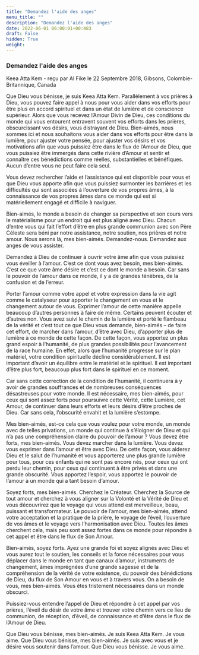 ```yaml
---
title: "Demandez l'aide des anges"
menu_title: ""
description: "Demandez l'aide des anges"
date: 2022-06-01 06:00:01+00:483
draft: False
hidden: True
weight:
---
```

### Demandez l'aide des anges

Keea Atta Kem - reçu par Al Fike le 22 Septembre 2018, Gibsons, Colombie-Britannique, Canada

Que Dieu vous bénisse, je suis Keea Atta Kem. Parallèlement à vos prières à Dieu, vous pouvez faire appel à nous pour vous aider dans vos efforts pour être plus en accord spirituel et dans un état de lumière et de conscience supérieur. Alors que vous recevez l’Amour Divin de Dieu, ces conditions du monde qui vous entourent entravent souvent vos efforts dans les prières, obscurcissant vos désirs, vous distrayant de Dieu. Bien-aimés, nous sommes ici et nous souhaitons vous aider dans vos efforts pour être dans la lumière, pour ajuster votre pensée, pour ajuster vos désirs et vos motivations afin que vous puissiez être dans le flux de l’Amour de Dieu, que vous puissiez être immergés dans cette rivière d’Amour et sentir et connaître ces bénédictions comme réelles, substantielles et bénéfiques. Aucun d’entre vous ne peut faire cela seul.

Vous devez rechercher l’aide et l’assistance qui est disponible pour vous et que Dieu vous apporte afin que vous puissiez surmonter les barrières et les difficultés qui sont associées à l’ouverture de vos propres âmes, à la connaissance de vos propres âmes dans ce monde qui est si matériellement engagé et difficile à naviguer.

Bien-aimés, le monde a besoin de changer sa perspective et son cours vers le matérialisme pour un endroit qui est plus aligné avec Dieu. Chacun d’entre vous qui fait l’effort d’être en plus grande communion avec son Père Céleste sera béni par notre assistance, notre soutien, nos prières et notre amour. Nous serons là, mes bien-aimés. Demandez-nous. Demandez aux anges de vous assister.

Demandez à Dieu de continuer à ouvrir votre âme afin que vous puissiez vous éveiller à l’amour. C’est ce dont vous avez besoin, mes bien-aimés. C’est ce que votre âme désire et c’est ce dont le monde a besoin. Car sans le pouvoir de l’amour dans ce monde, il y a de grandes ténèbres, de la confusion et de l’erreur.

Porter l’amour comme votre appel et votre expression dans la vie agit comme le catalyseur pour apporter le changement en vous et le changement autour de vous. Exprimer l’amour de cette manière appelle beaucoup d’autres personnes à faire de même. Certains peuvent écouter et d’autres non. Vous avez suivi le chemin de la lumière et porté le flambeau de la vérité et c’est tout ce que Dieu vous demande, bien-aimés – de faire cet effort, de marcher dans l’amour, d’être avec Dieu, d’apporter plus de lumière à ce monde de cette façon. De cette façon, vous apportez un plus grand espoir à l’humanité, de plus grandes possibilités pour l’avancement de la race humaine. En effet, alors que l’humanité progresse sur le plan matériel, votre condition spirituelle décline considérablement. Il est important d’avoir un équilibre entre le matériel et le spirituel. Il est important d’être plus fort, beaucoup plus fort dans le spirituel en ce moment.

Car sans cette correction de la condition de l’humanité, il continuera à y avoir de grandes souffrances et de nombreuses conséquences désastreuses pour votre monde. Il est nécessaire, mes bien-aimés, pour ceux qui sont assez forts pour poursuivre cette Vérité, cette Lumière, cet Amour, de continuer dans leurs efforts et leurs désirs d’être proches de Dieu. Car sans cela, l’obscurité envahit et la lumière s’estompe.

Mes bien-aimés, est-ce cela que vous voulez pour votre monde, un monde avec de telles privations, un monde qui continue à s’éloigner de Dieu et qui n’a pas une compréhension claire du pouvoir de l’amour ? Vous devez être forts, mes bien-aimés. Vous devez marcher dans la lumière. Vous devez vous exprimer dans l’amour et être avec Dieu. De cette façon, vous aiderez Dieu et le salut de l’humanité et vous apporterez une plus grande lumière pour tous, pour ces enfants qui ne sont pas encore nés, pour ceux qui ont perdu leur chemin, pour ceux qui continuent à être privés et dans une grande obscurité. Vous apportez l’espoir, vous apportez le pouvoir de l’amour à un monde qui a tant besoin d’amour.

Soyez forts, mes bien-aimés. Cherchez le Créateur. Cherchez la Source de tout amour et cherchez à vous aligner sur la Volonté et la Vérité de Dieu et vous découvrirez que le voyage qui vous attend est merveilleux, beau, puissant et transformateur. Le pouvoir de l’amour, mes bien-aimés, attend votre acceptation et la pratique de la prière, le voyage de l’éveil, l’ouverture de vos âmes et le voyage vers l’harmonisation avec Dieu. Toutes les âmes cherchent cela, mais peu sont assez fortes dans ce monde pour répondre à cet appel et être dans le flux de Son Amour.

Bien-aimés, soyez forts. Ayez une grande foi et soyez alignés avec Dieu et vous aurez tout le soutien, les conseils et la force nécessaires pour vous déplacer dans le monde en tant que canaux d’amour, instruments de changement, âmes imprégnées d’une grande sagesse et de la compréhension de la vérité de votre existence, du pouvoir des bénédictions de Dieu, du flux de Son Amour en vous et à travers vous. On a besoin de vous, mes bien-aimés. Vous êtes tristement nécessaires dans un monde obscurci.

Puissiez-vous entendre l’appel de Dieu et répondre à cet appel par vos prières, l’éveil du désir de votre âme et trouver votre chemin vers ce lieu de communion, de réception, d’éveil, de connaissance et d’être dans le flux de l’Amour de Dieu.

Que Dieu vous bénisse, mes bien-aimés. Je suis Keea Atta Kem. Je vous aime. Que Dieu vous bénisse, mes bien-aimés. Je suis avec vous et je désire vous soutenir dans l’amour. Que Dieu vous bénisse. Je vous aime.



